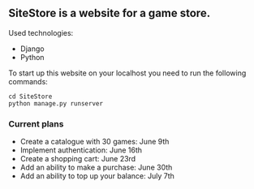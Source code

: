 ## SiteStore is a website for a game store. 

Used technologies:
- Django
- Python

To start up this website on your localhost you need to run the following commands:
```
cd SiteStore
python manage.py runserver
```

### Current plans
- Create a catalogue with 30 games: June 9th
- Implement authentication: June 16th
- Create a shopping cart: June 23rd
- Add an ability to make a purchase: June 30th
- Add an ability to top up your balance: July 7th



